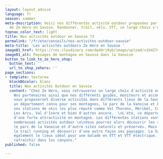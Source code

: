 ```yaml
---
layout: layout_advice
language: fr
season: summer
meta-description: Voici nos différentes activité outdoor proposées par les partenaires
  de Ze Hero en Savoie. Randonner, trail, vélo, VTT, un large choix s'offre à vous.
topnav_color_text: light
title: Nos activités outdoor en Savoie 73
permalink: "/fr/ete/conseils/nos-activites-outdoor-savoie"
meta-title: 'Les activités outdoors Ze Hero en Savoie '
image01_href: https://res.cloudinary.com/deddrj0yb/image/upload/v1642749756/website/summer/julien-ponge-YIFpb6tqJEU-unsplash_y4kf8y.jpg
image01_alt: Paysages de montagne en Savoie dans la Vanoise
button_to_link_to_ze_hero_shop:
  button_text: ''
  url_to_shop_zehero: ''
page_sections:
- template: textarea
  blockBGcolor: blanc
  title: Nos activités Outdoor en Savoie
  content: "Chez Ze Hero, vous retrouverez un large choix d'activité outdoor en Savoie.
    Nos partenaires ainsi que nos différents guides, moniteurs et accompagnateurs
    vous proposeront diverse activités dans différents lieux de la Savoie.\n\nLa Savoie,
    un département connu pour ses montagnes, le parc de la Vanoise et bien sûr pour
    ses stations de skis les plus réputé comme Val Thorens, Méribel, Courchevel, Tignes,
    Les Arcs, Val d'Isère et bien d'autres encore.  \nL'été, ce département jouis
    d'une forte attractivité en montagne. Les différentes stations vont proposer de
    nombreuses activités outdoor.\n\nVous pourrez alors découvrir les sentiers montagneux,
    le parc de la Vanoise et d'autre sites naturels et préservés. Mais également pratiquer
    le trail running et découvrir d'une autre façon ses paysages. La Savoie c'est
    également le lieux idéal pour une balade en VTT et VTT électrique. Partez vous
    rafraichir dans les canyons."
published: false

---
```

